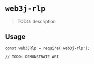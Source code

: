 # `web3j-rlp`

> TODO: description

## Usage

```
const web3JRlp = require('web3j-rlp');

// TODO: DEMONSTRATE API
```
